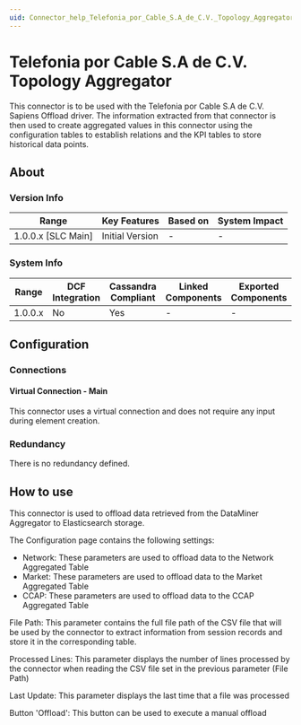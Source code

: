 ```yaml
---
uid: Connector_help_Telefonia_por_Cable_S.A_de_C.V._Topology_Aggregator
---
```


# Telefonia por Cable S.A de C.V. Topology Aggregator

This connector is to be used with the Telefonia por Cable S.A de C.V. Sapiens Offload driver. The information extracted from that connector is then used to create aggregated values in this connector using the configuration tables to establish relations and the KPI tables to store historical data points.

## About

### Version Info

| **Range**            | **Key Features** | **Based on** | **System Impact** |
|----------------------|------------------|--------------|-------------------|
| 1.0.0.x \[SLC Main\] | Initial Version  | \-           | \-                |

### System Info

| **Range** | **DCF Integration** | **Cassandra Compliant** | **Linked Components** | **Exported Components** |
|-----------|---------------------|-------------------------|-----------------------|-------------------------|
| 1.0.0.x   | No                  | Yes                     | \-                    | \-                      |

## Configuration

### Connections

#### Virtual Connection - Main

This connector uses a virtual connection and does not require any input during element creation.

### Redundancy

There is no redundancy defined.

## How to use

This connector is used to offload data retrieved from the DataMiner Aggregator to Elasticsearch storage.

The Configuration page contains the following settings:

- Network: These parameters are used to offload data to the Network Aggregated Table
- Market: These parameters are used to offload data to the Market Aggregated Table
- CCAP: These parameters are used to offload data to the CCAP Aggregated Table

File Path: This parameter contains the full file path of the CSV file that will be used by the connector to extract information from session records and store it in the corresponding table.

Processed Lines: This parameter displays the number of lines processed by the connector when reading the CSV file set in the previous parameter (File Path)

Last Update: This parameter displays the last time that a file was processed

Button 'Offload': This button can be used to execute a manual offload
